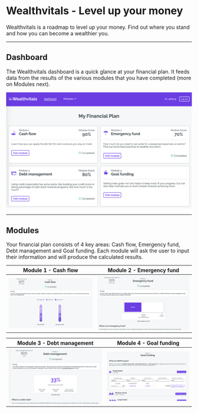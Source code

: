 # Wealthvitals - Level up your money

Wealthvitals is a roadmap to level up your money. Find out where you stand and how you can become a wealthier you.

---

## Dashboard

The Wealthvitals dashboard is a quick glance at your financial plan. It feeds data from the results of the various modules that you have completed (more on Modules next).

![Image of Dashboard](./client/public/images/dashboard.png)

---

## Modules

Your financial plan consists of 4 key areas: Cash flow, Emergency fund, Debt management and Goal funding. Each module will ask the user to input their information and will produce the calculated results.

| Module 1 - Cash flow                              | Module 2 - Emergency fund                              |
| ------------------------------------------------- | ------------------------------------------------------ |
| ![Module 1](./client/public/images/cash_flow.png) | ![Module 2](./client/public/images/emergency_fund.png) |

| Module 3 - Debt management                   | Module 4 - Goal funding                       |
| -------------------------------------------- | --------------------------------------------- |
| ![Module 3](./client/public/images/debt.png) | ![Module 4](./client/public/images/goals.png) |

